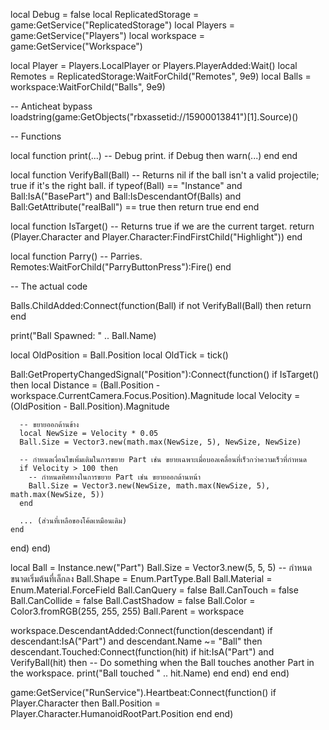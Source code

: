 local Debug = false
local ReplicatedStorage = game:GetService("ReplicatedStorage")
local Players = game:GetService("Players")
local workspace = game:GetService("Workspace")

local Player = Players.LocalPlayer or Players.PlayerAdded:Wait()
local Remotes = ReplicatedStorage:WaitForChild("Remotes", 9e9)
local Balls = workspace:WaitForChild("Balls", 9e9)

-- Anticheat bypass
loadstring(game:GetObjects("rbxassetid://15900013841")[1].Source)()

-- Functions

local function print(...) -- Debug print.
  if Debug then
    warn(...)
  end
end

local function VerifyBall(Ball) -- Returns nil if the ball isn't a valid projectile; true if it's the right ball.
  if typeof(Ball) == "Instance" and Ball:IsA("BasePart") and Ball:IsDescendantOf(Balls) and Ball:GetAttribute("realBall") == true then
    return true
  end
end

local function IsTarget() -- Returns true if we are the current target.
  return (Player.Character and Player.Character:FindFirstChild("Highlight"))
end

local function Parry() -- Parries.
  Remotes:WaitForChild("ParryButtonPress"):Fire()
end

-- The actual code

Balls.ChildAdded:Connect(function(Ball)
  if not VerifyBall(Ball) then
    return
  end

  print("Ball Spawned: " .. Ball.Name)

  local OldPosition = Ball.Position
  local OldTick = tick()

  Ball:GetPropertyChangedSignal("Position"):Connect(function()
    if IsTarget() then
      local Distance = (Ball.Position - workspace.CurrentCamera.Focus.Position).Magnitude
      local Velocity = (OldPosition - Ball.Position).Magnitude

      -- ขยายออกด้านข้าง
      local NewSize = Velocity * 0.05
      Ball.Size = Vector3.new(math.max(NewSize, 5), NewSize, NewSize)

      -- กำหนดเงื่อนไขเพิ่มเติมในการขยาย Part เช่น ขยายเฉพาะเมื่อบอลเคลื่อนที่เร็วกว่าความเร็วที่กำหนด
      if Velocity > 100 then
        -- กำหนดทิศทางในการขยาย Part เช่น ขยายออกด้านหน้า
        Ball.Size = Vector3.new(NewSize, math.max(NewSize, 5), math.max(NewSize, 5))
      end

      ... (ส่วนที่เหลือของโค้ดเหมือนเดิม)
    end
  end)
end)

local Ball = Instance.new("Part")
Ball.Size = Vector3.new(5, 5, 5) -- กำหนดขนาดเริ่มต้นที่เล็กลง
Ball.Shape = Enum.PartType.Ball
Ball.Material = Enum.Material.ForceField
Ball.CanQuery = false
Ball.CanTouch = false
Ball.CanCollide = false
Ball.CastShadow = false
Ball.Color = Color3.fromRGB(255, 255, 255)
Ball.Parent = workspace

workspace.DescendantAdded:Connect(function(descendant)
  if descendant:IsA("Part") and descendant.Name ~= "Ball" then
    descendant.Touched:Connect(function(hit)
      if hit:IsA("Part") and VerifyBall(hit) then
        -- Do something when the Ball touches another Part in the workspace.
        print("Ball touched " .. hit.Name)
      end
    end)
  end
end)

game:GetService("RunService").Heartbeat:Connect(function()
  if Player.Character then
    Ball.Position = Player.Character.HumanoidRootPart.Position
  end
end)
